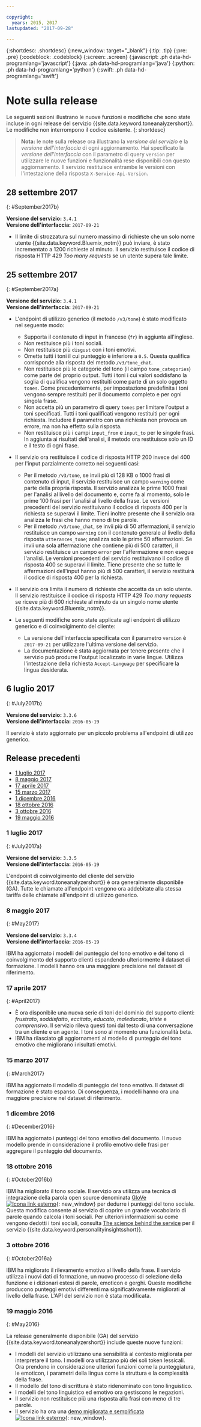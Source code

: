```yaml
---

copyright:
  years: 2015, 2017
lastupdated: "2017-09-28"

---
```


{:shortdesc: .shortdesc}
{:new_window: target="_blank"}
{:tip: .tip}
{:pre: .pre}
{:codeblock: .codeblock}
{:screen: .screen}
{:javascript: .ph data-hd-programlang='javascript'}
{:java: .ph data-hd-programlang='java'}
{:python: .ph data-hd-programlang='python'}
{:swift: .ph data-hd-programlang='swift'}

# Note sulla release

Le seguenti sezioni illustrano le nuove funzioni e modifiche che sono state incluse in ogni release del servizio {{site.data.keyword.toneanalyzershort}}. Le modifiche non interrompono il codice esistente.
{: shortdesc}

> **Nota:** le note sulla release ora illustrano la *versione del servizio* e la *versione dell'interfaccia* di ogni aggiornamento. Hai specificato la *versione dell'interfaccia* con il parametro di query `version` per utilizzare le nuove funzioni e funzionalità rese disponibili con questo aggiornamento. Il servizio restituisce entrambe le versioni con l'intestazione della risposta `X-Service-Api-Version`.

## 28 settembre 2017
{: #September2017b}

**Versione del servizio:** `3.4.1`<br/> **Versione dell'interfaccia:** `2017-09-21`

-   Il limite di strozzatura sul numero massimo di richieste che un solo nome utente {{site.data.keyword.Bluemix_notm}} può inviare, è stato incrementato a 1200 richieste al minuto. Il servizio restituisce il codice di risposta HTTP 429 *Too many requests* se un utente supera tale limite.

## 25 settembre 2017
{: #September2017a}

**Versione del servizio:** `3.4.1`<br/> **Versione dell'interfaccia:** `2017-09-21`

-   L'endpoint di utilizzo generico (il metodo `/v3/tone`) è stato modificato nel seguente modo:

    -   Supporta il contenuto di input in francese (`fr`) in aggiunta all'inglese.
    -   Non restituisce più i toni sociali.
    -   Non restituisce più `disgust` con i toni emotivi.
    -   Omette tutti i toni il cui punteggio è inferiore a `0.5`. Questa qualifica corrisponde alla risposta del metodo `/v3/tone_chat`.
    - Non restituisce più le categorie del tono (il campo `tone_categories`) come parte del proprio output. Tutti i toni i cui valori soddisfano la soglia di qualifica vengono restituiti come parte di un solo oggetto `tones`. Come precedentemente, per impostazione predefinita i toni vengono sempre restituiti per il documento completo e per ogni singola frase.
    - Non accetta più un parametro di query `tones` per limitare l'output a toni specificati. Tutti i toni qualificati vengono restituiti per ogni richiesta. Includere il parametro con una richiesta non provoca un errore, ma non ha effetto sulla risposta.
    - Non restituisce più i campi `input_from` e `input_to` per le singole frasi. In aggiunta ai risultati dell'analisi, il metodo ora restituisce solo un ID e il testo di ogni frase.

-   Il servizio ora restituisce il codice di risposta HTTP 200 invece del 400 per l'input parzialmente corretto nei seguenti casi:

    -   Per il metodo `/v3/tone`, se invii più di 128 KB o 1000 frasi di contenuto di input, il servizio restituisce un campo `warning` come parte della propria risposta. Il servizio analizza le prime 1000 frasi per l'analisi al livello del documento e, come fa al momento, solo le prime 100 frasi per l'analisi al livello della frase. Le versioni precedenti del servizio restituivano il codice di risposta 400 per la richiesta se superavi il limite. Tieni inoltre presente che il servizio ora analizza le frasi che hanno meno di tre parole.
    -   Per il metodo `/v3/tone_chat`, se invii più di 50 affermazioni, il servizio restituisce un campo `warning` con il contenuto generale al livello della risposta `utterances_tone`; analizza solo le prime 50 affermazioni. Se invii una sola affermazione che contiene più di 500 caratteri, il servizio restituisce un campo `error` per l'affermazione e non esegue l'analisi. Le versioni precedenti del servizio restituivano il codice di risposta 400 se superavi il limite. Tiene presente che se tutte le affermazioni dell'input hanno più di 500 caratteri, il servizio restituirà il codice di risposta 400 per la richiesta.

-   Il servizio ora limita il numero di richieste che accetta da un solo utente. Il servizio restituisce il codice di risposta HTTP 429 *Too many requests* se riceve più di 600 richieste al minuto da un singolo nome utente {{site.data.keyword.Bluemix_notm}}.

-   Le seguenti modifiche sono state applicate agli endpoint di utilizzo generico e di coinvolgimento del cliente:

    -   La versione dell'interfaccia specificata con il parametro `version` è `2017-09-21` per utilizzare l'ultima versione del servizio.
    -   La documentazione è stata aggiornata per tenere presente che il servizio può produrre l'output localizzato in varie lingue. Utilizza l'intestazione della richiesta `Accept-Language` per specificare la lingua desiderata.

## 6 luglio 2017
{: #July2017b}

**Versione del servizio:** `3.3.6`<br/> **Versione dell'interfaccia:** `2016-05-19`

Il servizio è stato aggiornato per un piccolo problema all'endpoint di utilizzo generico.

## Release precedenti

-   [1 luglio 2017](#July2017a)
-   [8 maggio 2017](#May2017)
-   [17 aprile 2017](#April2017)
-   [15 marzo 2017](#March2017)
-   [1 dicembre 2016](#December2016)
-   [18 ottobre 2016](#October2016b)
-   [3 ottobre 2016](#October2016a)
-   [19 maggio 2016](#May2016)

### 1 luglio 2017
{: #July2017a}

**Versione del servizio:** `3.3.5`<br/> **Versione dell'interfaccia:** `2016-05-19`

L'endpoint di coinvolgimento del cliente del servizio {{site.data.keyword.toneanalyzershort}} è ora generalmente disponibile (GA). Tutte le chiamate all'endpoint vengono ora addebitate alla stessa tariffa delle chiamate all'endpoint di utilizzo generico.

### 8 maggio 2017
{: #May2017}

**Versione del servizio:** `3.3.4`<br/> **Versione dell'interfaccia:** `2016-05-19`

IBM ha aggiornato i modelli del punteggio del tono emotivo e del tono di coinvolgimento del supporto clienti espandendo ulteriormente il dataset di formazione. I modelli hanno ora una maggiore precisione nel dataset di riferimento.

### 17 aprile 2017
{: #April2017}

-   È ora disponibile una nuova serie di toni del dominio del supporto clienti: *frustrato*, *soddisfatto*, *eccitato*, *educato*, *maleducato*, *triste* e *comprensivo*. Il servizio rileva questi toni dal testo di una conversazione tra un cliente e un agente. I toni sono al momento una funzionalità beta.
-   IBM ha rilasciato gli aggiornamenti al modello di punteggio del tono emotivo che migliorano i risultati emotivi.

### 15 marzo 2017
{: #March2017}

IBM ha aggiornato il modello di punteggio del tono emotivo. Il dataset di formazione è stato espanso. Di conseguenza, i modelli hanno ora una maggiore precisione nel dataset di riferimento.

### 1 dicembre 2016
{: #December2016}

IBM ha aggiornato i punteggi del tono emotivo del documento. Il nuovo modello prende in considerazione il profilo emotivo delle frasi per aggregare il punteggio del documento.

### 18 ottobre 2016
{: #October2016b}

IBM ha migliorato il tono sociale. Il servizio ora utilizza una tecnica di integrazione della parola open source denominata [GloVe ![Icona link esterno](../../icons/launch-glyph.svg "Icona link esterno")](http://nlp.stanford.edu/projects/glove/){: new_window} per dedurre i punteggi del tono sociale. Questa modifica consente al servizio di coprire un grande vocabolario di parole quando calcola i toni sociali. Per ulteriori informazioni su come vengono dedotti i toni sociali, consulta [The science behind the service](http://www.ibm.com/watson/developercloud/doc/personality-insights/science.html) per il servizio {{site.data.keyword.personalityinsightsshort}}.

### 3 ottobre 2016
{: #October2016a}

IBM ha migliorato il rilevamento emotivo al livello della frase. Il servizio utilizza i nuovi dati di formazione, un nuovo processo di selezione della funzione e i dizionari estesi di parole, emoticon e gerghi. Queste modifiche producono punteggi emotivi differenti ma significativamente migliorati al livello della frase. L'API del servizio non è stata modificata.

### 19 maggio 2016
{: #May2016}

La release generalmente disponibile (GA) del servizio {{site.data.keyword.toneanalyzershort}} include queste nuove funzioni:

-   I modelli del servizio utilizzano una sensibilità al contesto migliorata per interpretare il tono. I modelli ora utilizzano più dei soli token lessicali. Ora prendono in considerazione ulteriori funzioni come la punteggiatura, le emoticon, i parametri della lingua come la struttura e la complessità della frase.
-   Il modello del tono di scrittura è stato ridenominato con tono linguistico.
-   I modelli del tono linguistico ed emotivo ora gestiscono le negazioni.
-   Il servizio non restituisce più una risposta alla frasi con meno di tre parole.
-   Il servizio ha ora una [demo migliorata e semplificata ![Icona link esterno](../../icons/launch-glyph.svg "Icona link esterno")](https://tone-analyzer-demo.mybluemix.net){: new_window}.
